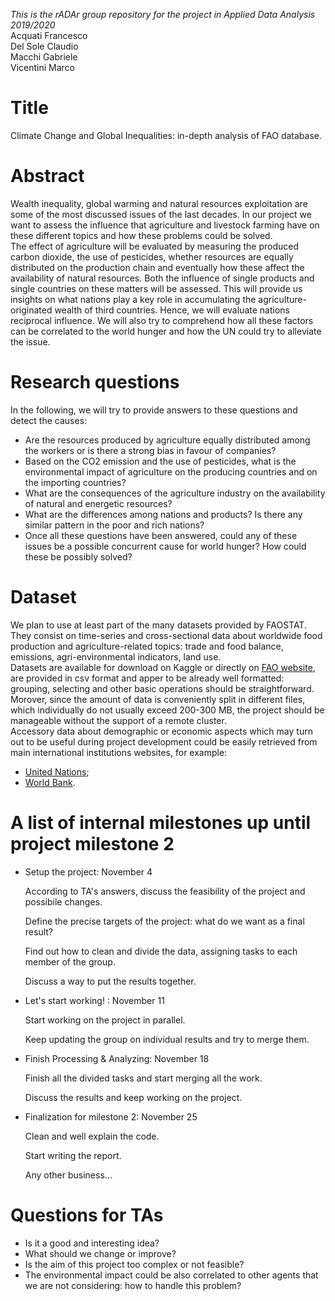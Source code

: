 *This is the rADAr group repository for the project in Applied Data Analysis 2019/2020* \
Acquati Francesco \
Del Sole Claudio \
Macchi Gabriele \
Vicentini Marco

# Title
Climate Change and Global Inequalities: in-depth analysis of FAO database.

# Abstract
Wealth inequality, global warming and natural resources exploitation are some of the most discussed issues of the last decades. In our project we want to assess the influence that agriculture and livestock farming have on these different topics and how these problems could be solved. \
The effect of agriculture will be evaluated by measuring the produced carbon dioxide, the use of pesticides, whether resources are equally distributed on the production chain and eventually how these affect the availability of natural resources. Both the influence of single products and single countries on these matters will be assessed. This will provide us insights on what nations play a key role in accumulating the agriculture-originated wealth of third countries. Hence, we will evaluate nations reciprocal influence. We will also try to comprehend how all these factors can be correlated to the world hunger and how the UN could try to alleviate the issue.

# Research questions
In the following, we will try to provide answers to these questions and detect the causes:
- Are the resources produced by agriculture equally distributed among the workers or is there a strong bias in favour of companies?
- Based on the CO2 emission and the use of pesticides, what is the environmental impact of agriculture on the producing countries and on the importing countries?
- What are the consequences of the agriculture industry on the availability of natural and energetic resources?
- What are the differences among nations and products? Is there any similar pattern in the poor and rich nations?
- Once all these questions have been answered, could any of these issues be a possible concurrent cause for world hunger? How could these be possibly solved?

# Dataset
We plan to use at least part of the many datasets provided by FAOSTAT. They consist on time-series and cross-sectional data about worldwide food production and agriculture-related topics: trade and food balance, emissions, agri-environmental indicators, land use. \
Datasets are available for download on Kaggle or directly on [FAO website](http://www.fao.org/faostat/en/#data), are provided in csv format and apper to be already well formatted: grouping, selecting and other basic operations should be straightforward. Morover, since the amount of data is conveniently split in different files, which individually do not usually exceed 200-300 MB, the project should be manageable without the support of a remote cluster. \
Accessory data about demographic or economic aspects which may turn out to be useful during project development could be easily retrieved from main international institutions websites, for example:
- [United Nations](http://data.un.org/Explorer.aspx);
- [World Bank](https://data.worldbank.org/).

# A list of internal milestones up until project milestone 2
- Setup the project: November 4

    According to TA's answers, discuss the feasibility of the project and possibile changes.
    
    Define the precise targets of the project: what do we want as a final result?

    Find out how to clean and divide the data, assigning tasks to each member of the group.

    Discuss a way to put the results together.

- Let's start working! : November 11

    Start working on the project in parallel.

    Keep updating the group on individual results and try to merge them.

- Finish Processing & Analyzing: November 18

    Finish all the divided tasks and start merging all the work.
    
    Discuss the results and keep working on the project.

- Finalization for milestone 2: November 25

    Clean and well explain the code.
    
    Start writing the report.
    
    Any other business...
    
# Questions for TAs
- Is it a good and interesting idea?
- What should we change or improve?
- Is the aim of this project too complex or not feasible?
- The environmental impact could be also correlated to other agents that we are not considering: how to handle this problem?
